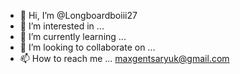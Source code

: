 - 👋 Hi, I’m @Longboardboiii27
- 👀 I’m interested in ...
- 🌱 I’m currently learning ...
- 💞️ I’m looking to collaborate on ...
- 📫 How to reach me ... maxgentsaryuk@gmail.com 

<!---
Longboardboiii27/Longboardboiii27 is a ✨ special ✨ repository because its `README.md` (this file) appears on your GitHub profile.
You can click the Preview link to take a look at your changes.
--->
